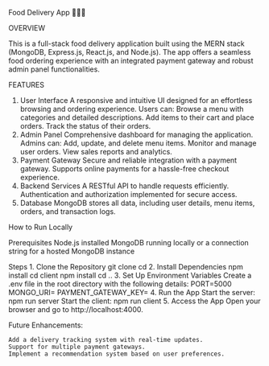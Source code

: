 Food Delivery App 🍔🍕🍱

OVERVIEW

This is a full-stack food delivery application built using the MERN stack (MongoDB, Express.js, React.js, and Node.js). The app offers a seamless food ordering experience with an integrated payment gateway and robust admin panel functionalities.

FEATURES
1. User Interface
A responsive and intuitive UI designed for an effortless browsing and ordering experience.
Users can:
    Browse a menu with categories and detailed descriptions.
    Add items to their cart and place orders.
    Track the status of their orders.
2. Admin Panel
Comprehensive dashboard for managing the application.
Admins can:
    Add, update, and delete menu items.
    Monitor and manage user orders.
    View sales reports and analytics.
3. Payment Gateway
    Secure and reliable integration with a payment gateway.
    Supports online payments for a hassle-free checkout experience.
4. Backend Services
    A RESTful API to handle requests efficiently.
    Authentication and authorization implemented for secure access.
5. Database
    MongoDB stores all data, including user details, menu items, orders, and transaction logs.


How to Run Locally

Prerequisites
    Node.js installed
    MongoDB running locally or a connection string for a hosted MongoDB instance

Steps
    1. Clone the Repository
        git clone <repository-url>
        cd <project-folder>
    2. Install Dependencies
        npm install
        cd client
        npm install
        cd ..
    3. Set Up Environment Variables
        Create a .env file in the root directory with the following details:
        PORT=5000
        MONGO_URI=<Your MongoDB URI>
        PAYMENT_GATEWAY_KEY=<Your Payment Gateway API Key>
    4. Run the App
        Start the server:
        npm run server
        Start the client:
        npm run client
    5. Access the App
        Open your browser and go to http://localhost:4000.

Future Enhancements:

    Add a delivery tracking system with real-time updates.
    Support for multiple payment gateways.
    Implement a recommendation system based on user preferences.
